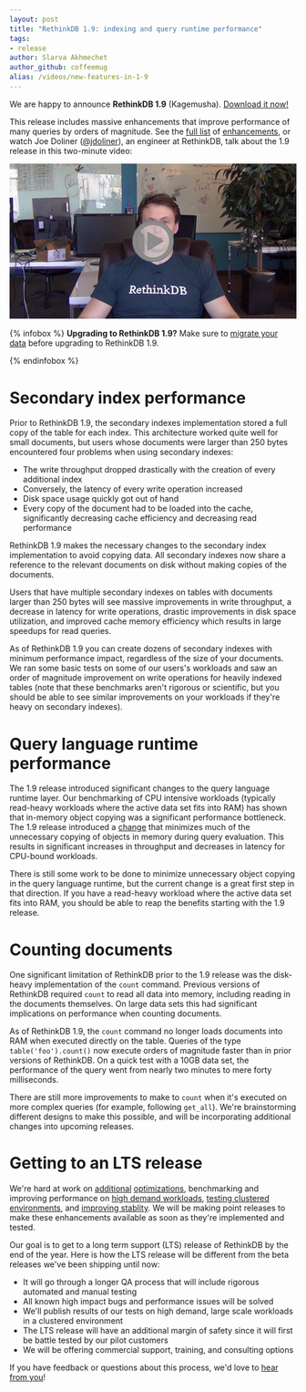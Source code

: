 ```yaml
---
layout: post
title: "RethinkDB 1.9: indexing and query runtime performance"
tags:
- release
author: Slarva Akhmechet
author_github: coffeemug
alias: /videos/new-features-in-1-9
---
```


We are happy to announce __RethinkDB 1.9__ (Kagemusha).
[Download it now!][install]

[yt]: http://www.youtube.com/watch?v=DkUE0BLi5PQ
[install]: /docs/install/

This release includes massive enhancements that improve performance of many
queries by orders of magnitude. See the [full list][] of [enhancements][], or
watch Joe Doliner ([@jdoliner][]), an engineer at RethinkDB, talk about the 1.9
release in this two-minute video:

[full list]: https://github.com/rethinkdb/rethinkdb/releases/tag/v1.9.0
[enhancements]: https://github.com/rethinkdb/rethinkdb/issues?milestone=49&state=closed
[@jdoliner]: https://github.com/jdoliner

<a href="https://www.youtube.com/watch?v=m1Ds1VpECv0">
    <img src="/assets/images/videos/releases/rethinkdb-1.9.png">
</a>
<!--more-->

{% infobox %}
__Upgrading to RethinkDB 1.9?__ Make sure to [migrate your data][] before
upgrading to RethinkDB 1.9.

[migrate your data]: /docs/migration
{% endinfobox %}

# Secondary index performance

Prior to RethinkDB 1.9, the secondary indexes implementation stored a full copy
of the table for each index. This architecture worked quite well for small
documents, but users whose documents were larger than 250 bytes encountered
four problems when using secondary indexes:

* The write throughput dropped drastically with the creation of every
  additional index
* Conversely, the latency of every write operation increased
* Disk space usage quickly got out of hand
* Every copy of the document had to be loaded into the cache, significantly
  decreasing cache efficiency and decreasing read performance

RethinkDB 1.9 makes the necessary changes to the secondary index implementation
to avoid copying data. All secondary indexes now share a reference to the
relevant documents on disk without making copies of the documents.

Users that have multiple secondary indexes on tables with documents larger than
250 bytes will see massive improvements in write throughput, a decrease in
latency for write operations, drastic improvements in disk space utilization,
and improved cache memory efficiency which results in large speedups for read
queries.

As of RethinkDB 1.9 you can create dozens of secondary indexes with minimum
performance impact, regardless of the size of your documents. We ran some basic
tests on some of our users's workloads and saw an order of magnitude
improvement on write operations for heavily indexed tables (note that these
benchmarks aren't rigorous or scientific, but you should be able to see similar
improvements on your workloads if they're heavy on secondary indexes).

# Query language runtime performance

The 1.9 release introduced significant changes to the query language runtime
layer. Our benchmarking of CPU intensive workloads (typically read-heavy
workloads where the active data set fits into RAM) has shown that in-memory
object copying was a significant performance bottleneck. The 1.9 release
introduced a [change][] that minimizes much of the unnecessary copying of
objects in memory during query evaluation. This results in significant
increases in throughput and decreases in latency for CPU-bound workloads.

[change]: https://github.com/rethinkdb/rethinkdb/issues/1041

There is still some work to be done to minimize unnecessary object copying in
the query language runtime, but the current change is a great first step in
that direction. If you have a read-heavy workload where the active data set
fits into RAM, you should be able to reap the benefits starting with the 1.9
release.

# Counting documents

One significant limitation of RethinkDB prior to the 1.9 release was the
disk-heavy implementation of the `count` command. Previous versions of
RethinkDB required `count` to read all data into memory, including reading in
the documents themselves. On large data sets this had significant implications
on performance when counting documents.

As of RethinkDB 1.9, the `count` command no longer loads documents into RAM
when executed directly on the table. Queries of the type `table('foo').count()`
now execute orders of magnitude faster than in prior versions of RethinkDB. On
a quick test with a 10GB data set, the performance of the query went from
nearly two minutes to mere forty milliseconds.

There are still more improvements to make to `count` when it's executed on more
complex queries (for example, following `get_all`). We're brainstorming
different designs to make this possible, and will be incorporating additional
changes into upcoming releases.

# Getting to an LTS release

We're hard at work on [additional][1] [optimizations][2], benchmarking and
improving performance on [high demand workloads][3], [testing clustered
environments][4], and [improving stablity][5]. We will be making point releases
to make these enhancements available as soon as they're implemented and tested.

[1]: https://github.com/rethinkdb/rethinkdb/issues/1396
[2]: https://github.com/rethinkdb/rethinkdb/issues/97
[3]: https://github.com/rethinkdb/rethinkdb/issues/1369
[4]: https://github.com/rethinkdb/rethinkdb/issues/1374
[5]: https://github.com/rethinkdb/rethinkdb/issues/1350

Our goal is to get to a long term support (LTS) release of RethinkDB by the end
of the year. Here is how the LTS release will be different from the beta
releases we've been shipping until now:

* It will go through a longer QA process that will include rigorous automated
  and manual testing
* All known high impact bugs and performance issues will be solved
* We'll publish results of our tests on high demand, large scale workloads in a
  clustered environment
* The LTS release will have an additional margin of safety since it will first
  be battle tested by our pilot customers
* We will be offering commercial support, training, and consulting options

If you have feedback or questions about this process, we'd love to [hear from
you][contact]!

[contact]: /community/
